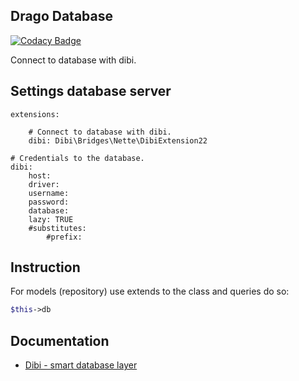 ## Drago Database

[![Codacy Badge](https://api.codacy.com/project/badge/Grade/0a573beafc964543af530617a71467fd)](https://www.codacy.com/app/accgit/database?utm_source=github.com&utm_medium=referral&utm_content=drago-ex/database&utm_campaign=badger)

Connect to database with dibi.

## Settings database server

```
extensions:

	# Connect to database with dibi.
	dibi: Dibi\Bridges\Nette\DibiExtension22

# Credentials to the database.
dibi:
	host:
	driver:
	username:
	password:
	database:
	lazy: TRUE
	#substitutes:
		#prefix:
```

## Instruction

For models (repository) use extends to the class and queries do so:

```php
$this->db
```

## Documentation
- [Dibi - smart database layer](https://github.com/dg/dibi)
